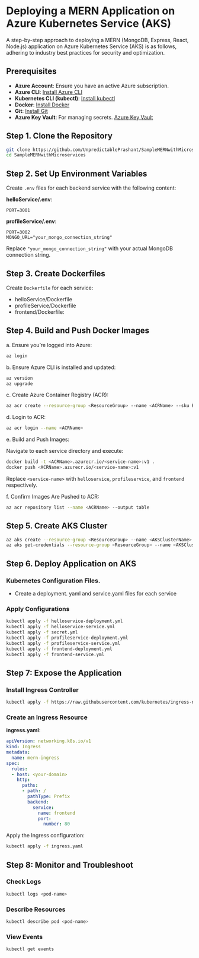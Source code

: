 
# Deploying a MERN Application on Azure Kubernetes Service (AKS)

A step-by-step approach to deploying a MERN (MongoDB, Express, React, Node.js) application on Azure Kubernetes Service (AKS) is as follows, adhering to industry best practices for security and optimization.

## Prerequisites

- **Azure Account**: Ensure you have an active Azure subscription.
- **Azure CLI**: [Install Azure CLI](https://docs.microsoft.com/en-us/cli/azure/install-azure-cli)
- **Kubernetes CLI (kubectl)**: [Install kubectl](https://kubernetes.io/docs/tasks/tools/install-kubectl/)
- **Docker**:  [Install Docker](https://docs.docker.com/get-docker/)
- **Git**: [Install Git](https://git-scm.com/book/en/v2/Getting-Started-Installing-Git)
- **Azure Key Vault**: For managing secrets. [Azure Key Vault](https://azure.microsoft.com/en-us/services/key-vault/)

## Step 1. Clone the Repository

```bash
git clone https://github.com/UnpredictablePrashant/SampleMERNwithMicroservices.git
cd SampleMERNwithMicroservices
```

## Step 2. Set Up Environment Variables

Create `.env` files for each backend service with the following content:

**helloService/.env**:
```
PORT=3001
```

**profileService/.env**:
```
PORT=3002
MONGO_URL="your_mongo_connection_string"
```

Replace `"your_mongo_connection_string"` with your actual MongoDB connection string.

## Step 3. Create Dockerfiles

Create `Dockerfile` for each service:

- helloService/Dockerfile
- profileService/Dockerfile
- frontend/Dockerfile:



## Step 4. Build and Push Docker Images

a. Ensure you’re logged into Azure:

```bash
az login
```

b. Ensure Azure CLI is installed and updated:

```bash
az version
az upgrade
```

c. Create Azure Container Registry (ACR):

```bash
az acr create --resource-group <ResourceGroup> --name <ACRName> --sku Basic
```

d. Login to ACR:

```bash
az acr login --name <ACRName>
```

e. Build and Push Images:

Navigate to each service directory and execute:

```bash
docker build -t <ACRName>.azurecr.io/<service-name>:v1 .
docker push <ACRName>.azurecr.io/<service-name>:v1
```

Replace `<service-name>` with `helloservice`, `profileservice`, and `frontend` respectively.

f. Confirm Images Are Pushed to ACR:

```bash
az acr repository list --name <ACRName> --output table
```


## Step 5. Create AKS Cluster

```bash
az aks create --resource-group <ResourceGroup> --name <AKSClusterName> --node-count 3 --enable-managed-identity --generate-ssh-keys
az aks get-credentials --resource-group <ResourceGroup> --name <AKSClusterName>
```

## Step 6. Deploy Application on AKS

### Kubernetes Configuration Files.
- Create a deployment. yaml and service.yaml files for each service

### Apply Configurations

```bash
kubectl apply -f helloservice-deployment.yml
kubectl apply -f helloservice-service.yml
kubectl apply -f secret.yml
kubectl apply -f profileservice-deployment.yml
kubectl apply -f profileservice-service.yml
kubectl apply -f frontend-deployment.yml
kubectl apply -f frontend-service.yml
```

## Step 7: Expose the Application

### Install Ingress Controller

```bash
kubectl apply -f https://raw.githubusercontent.com/kubernetes/ingress-nginx/main/deploy/static/provider/cloud/deploy.yaml
```

### Create an Ingress Resource

**ingress.yaml**:

```yaml
apiVersion: networking.k8s.io/v1
kind: Ingress
metadata:
  name: mern-ingress
spec:
  rules:
  - host: <your-domain>
    http:
      paths:
      - path: /
        pathType: Prefix
        backend:
          service:
            name: frontend
            port:
              number: 80
```

Apply the Ingress configuration:

```bash
kubectl apply -f ingress.yaml
```

## Step 8: Monitor and Troubleshoot

### Check Logs

```bash
kubectl logs <pod-name>
```

### Describe Resources

```bash
kubectl describe pod <pod-name>
```

### View Events

```bash
kubectl get events
```
